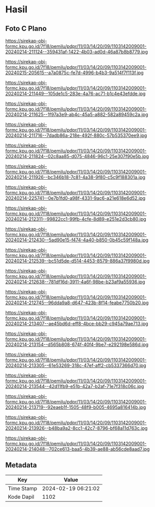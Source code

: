 # Hasil

## Foto C Plano

https://sirekap-obj-formc.kpu.go.id/7f18/pemilu/pdpr/11/03/14/20/09/1103142009001-20240214-211124--359431af-1422-4b03-ad0d-46a87b8b8779.jpg

https://sirekap-obj-formc.kpu.go.id/7f18/pemilu/pdpr/11/03/14/20/09/1103142009001-20240215-205615--a7a0875c-fe7d-4996-b4b3-9a514f7f113f.jpg

https://sirekap-obj-formc.kpu.go.id/7f18/pemilu/pdpr/11/03/14/20/09/1103142009001-20240214-211449--105de1c5-283e-4a76-ac71-b1c4e43efdde.jpg

https://sirekap-obj-formc.kpu.go.id/7f18/pemilu/pdpr/11/03/14/20/09/1103142009001-20240214-211625--1f97a3e9-ab4c-45a5-a882-582a89459c2a.jpg

https://sirekap-obj-formc.kpu.go.id/7f18/pemilu/pdpr/11/03/14/20/09/1103142009001-20240214-211716--7dadb86a-218e-492f-880c-57b535370ee9.jpg

https://sirekap-obj-formc.kpu.go.id/7f18/pemilu/pdpr/11/03/14/20/09/1103142009001-20240214-211824--02c8aa85-d075-4846-96c1-25e307f90e5b.jpg

https://sirekap-obj-formc.kpu.go.id/7f18/pemilu/pdpr/11/03/14/20/09/1103142009001-20240214-211926--bc346b18-7c81-4a38-9f80-c5c9f188301a.jpg

https://sirekap-obj-formc.kpu.go.id/7f18/pemilu/pdpr/11/03/14/20/09/1103142009001-20240214-225741--0e7b1fd0-a98f-4331-9ac6-a21e618e6d52.jpg

https://sirekap-obj-formc.kpu.go.id/7f18/pemilu/pdpr/11/03/14/20/09/1103142009001-20240214-212311--99822cc1-99fb-4cfe-8d89-e251e2d3cb80.jpg

https://sirekap-obj-formc.kpu.go.id/7f18/pemilu/pdpr/11/03/14/20/09/1103142009001-20240214-212430--5ad90e15-f474-4a40-b850-0b45c59f148a.jpg

https://sirekap-obj-formc.kpu.go.id/7f18/pemilu/pdpr/11/03/14/20/09/1103142009001-20240214-212539--bc51d5de-d514-4453-8579-886a37f9980d.jpg

https://sirekap-obj-formc.kpu.go.id/7f18/pemilu/pdpr/11/03/14/20/09/1103142009001-20240214-212638--781df16d-3911-4a6f-98be-b23af9a55936.jpg

https://sirekap-obj-formc.kpu.go.id/7f18/pemilu/pdpr/11/03/14/20/09/1103142009001-20240214-212745--96dda9a8-d647-423b-8f14-feabe7750b20.jpg

https://sirekap-obj-formc.kpu.go.id/7f18/pemilu/pdpr/11/03/14/20/09/1103142009001-20240214-213407--ae45bd6d-eff8-4bce-bb29-c945a79ae713.jpg

https://sirekap-obj-formc.kpu.go.id/7f18/pemilu/pdpr/11/03/14/20/09/1103142009001-20240214-213154--d565b808-674f-40f4-9be7-e292198e586d.jpg

https://sirekap-obj-formc.kpu.go.id/7f18/pemilu/pdpr/11/03/14/20/09/1103142009001-20240214-213305--61e53269-318c-47ef-aff2-cb5337366d70.jpg

https://sirekap-obj-formc.kpu.go.id/7f18/pemilu/pdpr/11/03/14/20/09/1103142009001-20240214-213544--42d11fb9-e51b-42a7-b2af-71e7f318c06c.jpg

https://sirekap-obj-formc.kpu.go.id/7f18/pemilu/pdpr/11/03/14/20/09/1103142009001-20240214-213719--92eaeb1f-1505-48f9-b005-4695a816414b.jpg

https://sirekap-obj-formc.kpu.go.id/7f18/pemilu/pdpr/11/03/14/20/09/1103142009001-20240214-213926--b48ba9a2-8cc1-42c7-8796-bf68a11d763c.jpg

https://sirekap-obj-formc.kpu.go.id/7f18/pemilu/pdpr/11/03/14/20/09/1103142009001-20240214-214048--702ce613-baa5-4b39-ae88-ab56cde8aad7.jpg


## Metadata

| Key        | Value               |
| ---------- | ------------------- |
| Time Stamp | 2024-02-19 06:21:02 |
| Kode Dapil | 1102                |



